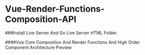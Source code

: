 # Vue-Render-Functions-Composition-API

###Install Live Server And Go Live Server HTML Folder.

####Vue Core Composition And Render Functions And High Order Component Architecture Preview
